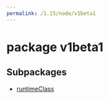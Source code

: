 ```yaml
---
permalink: /1.15/node/v1beta1
---
```


# package v1beta1



## Subpackages

* [runtimeClass](node-v1beta1-runtimeClass.md)